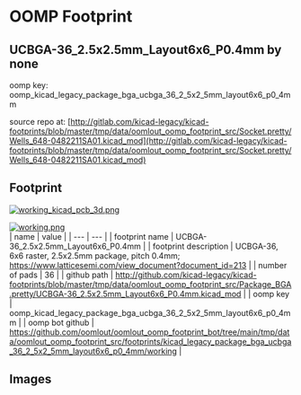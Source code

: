 # OOMP Footprint  
## UCBGA-36_2.5x2.5mm_Layout6x6_P0.4mm  by none  
  
oomp key: oomp_kicad_legacy_package_bga_ucbga_36_2_5x2_5mm_layout6x6_p0_4mm  
  
source repo at: [http://gitlab.com/kicad-legacy/kicad-footprints/blob/master/tmp/data/oomlout_oomp_footprint_src/Socket.pretty/Wells_648-0482211SA01.kicad_mod](http://gitlab.com/kicad-legacy/kicad-footprints/blob/master/tmp/data/oomlout_oomp_footprint_src/Socket.pretty/Wells_648-0482211SA01.kicad_mod)  
## Footprint  
  
[![working_kicad_pcb_3d.png](working_kicad_pcb_3d_600.png)](working_kicad_pcb_3d.png)  
  
[![working.png](working_600.png)](working.png)  
| name | value | 
| --- | --- | 
| footprint name | UCBGA-36_2.5x2.5mm_Layout6x6_P0.4mm | 
| footprint description | UCBGA-36, 6x6 raster, 2.5x2.5mm package, pitch 0.4mm; https://www.latticesemi.com/view_document?document_id=213 | 
| number of pads | 36 | 
| github path | http://github.com/kicad-legacy/kicad-footprints/blob/master/tmp/data/oomlout_oomp_footprint_src/Package_BGA.pretty/UCBGA-36_2.5x2.5mm_Layout6x6_P0.4mm.kicad_mod | 
| oomp key | oomp_kicad_legacy_package_bga_ucbga_36_2_5x2_5mm_layout6x6_p0_4mm | 
| oomp bot github | https://github.com/oomlout/oomlout_oomp_footprint_bot/tree/main/tmp/data/oomlout_oomp_footprint_src/footprints/kicad_legacy_package_bga_ucbga_36_2_5x2_5mm_layout6x6_p0_4mm/working | 
## Images  
